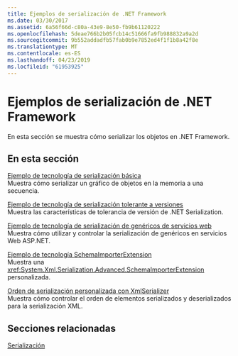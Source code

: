 ```yaml
---
title: Ejemplos de serialización de .NET Framework
ms.date: 03/30/2017
ms.assetid: 6a56f66d-c80a-43e9-8e50-fb9b61120222
ms.openlocfilehash: 5deae766b2b05fcb14c51666fa9fb988832a9a2d
ms.sourcegitcommit: 9b552addadfb57fab0b9e7852ed4f1f1b8a42f8e
ms.translationtype: MT
ms.contentlocale: es-ES
ms.lasthandoff: 04/23/2019
ms.locfileid: "61953925"
---
```

# <a name="serialization-samples-for-the-net-framework"></a>Ejemplos de serialización de .NET Framework
En esta sección se muestra cómo serializar los objetos en .NET Framework.  
  
## <a name="in-this-section"></a>En esta sección  
 [Ejemplo de tecnología de serialización básica](../../../docs/standard/serialization/basic-serialization-technology-sample.md)  
 Muestra cómo serializar un gráfico de objetos en la memoria a una secuencia.  
  
 [Ejemplo de tecnología de serialización tolerante a versiones](../../../docs/standard/serialization/version-tolerant-serialization-technology-sample.md)  
 Muestra las características de tolerancia de versión de .NET Serialization.  
  
 [Ejemplo de tecnología de serialización de genéricos de servicios web](../../../docs/standard/serialization/web-services-generics-serialization-technology-sample.md)  
 Muestra cómo utilizar y controlar la serialización de genéricos en servicios Web ASP.NET. 
  
 [Ejemplo de tecnología SchemaImporterExtension](../../../docs/standard/serialization/schemaimporterextension-technology-sample.md)  
 Muestra una <xref:System.Xml.Serialization.Advanced.SchemaImporterExtension> personalizada.  
  
 [Orden de serialización personalizada con XmlSerializer](../../../docs/standard/serialization/custom-serialization-order-with-xmlserializer.md)  
 Muestra cómo controlar el orden de elementos serializados y deserializados para la serialización XML.  
  
## <a name="related-sections"></a>Secciones relacionadas  
 [Serialización](../../../docs/standard/serialization/index.md)
